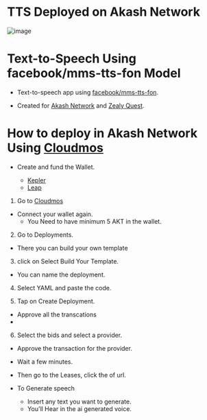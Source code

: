 #  TTS Deployed on Akash Network

![image](https://github.com/Lukewarmer6969/Speech/assets/169473882/45358c58-ae78-4225-b9a6-5a6a045deb1d)

# Text-to-Speech Using facebook/mms-tts-fon Model
- Text-to-speech app using [facebook/mms-tts-fon](https://huggingface.co/facebook/mms-tts-fon).
  
- Created for [Akash Network](https://akash.network/) and [Zealy Quest](https://zealy.io/cw/akashnetwork/questboard).


# How to deploy in Akash Network Using [Cloudmos](https://cloudmos.io/) 

* Create and fund the Wallet.

     - [Kepler](https://chromewebstore.google.com/detail/keplr/dmkamcknogkgcdfhhbddcghachkejeap?hl=en)
    -  [Leap](https://www.leapwallet.io/#inpage-download) 

    
1. Go to [Cloudmos](https://deploy.cloudmos.io/)
* Connect your wallet again.
  - You Need to have minimum 5 AKT in the wallet.

2. Go to Deployments.
* There you can build your own template
  
3. click on Select Build Your Template.
* You can name the deployment.
4. Select YAML and paste the code.
 
5. Tap on Create Deployment.
* Approve all the transcations
* 
6. Select the bids and select a provider.
* Approve the transaction for the provider.
* Wait a few minutes.
* Then go to the Leases, click the of url.

* To Generate speech
   - Insert any text you want to generate.
   - You'll Hear in the ai generated voice.

